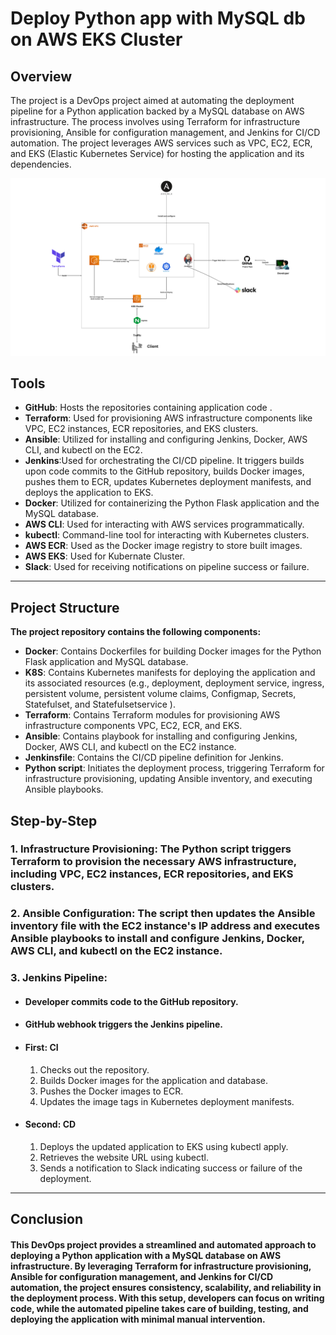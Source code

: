 # Deploy Python app with MySQL db on AWS EKS Cluster

## Overview
The project is a DevOps project aimed at automating the deployment pipeline for a Python application backed by a MySQL database on AWS infrastructure. The process involves using Terraform for infrastructure provisioning, Ansible for configuration management, and Jenkins for CI/CD automation. The project leverages AWS services such as VPC, EC2, ECR, and EKS (Elastic Kubernetes Service) for hosting the application and its dependencies.

![](https://github.com/starboyhassan/Deploy-Python-App-on-EKS/blob/main/digram/python-app-digram.png)

## Tools

- **GitHub**: Hosts the repositories containing application code .
- **Terraform**: Used for provisioning AWS infrastructure components like VPC, EC2 instances, ECR repositories, and EKS clusters.
- **Ansible**: Utilized for installing and configuring Jenkins, Docker, AWS CLI, and kubectl on the EC2.
- **Jenkins**:Used for orchestrating the CI/CD pipeline. It triggers builds upon code commits to the GitHub repository, builds Docker images, pushes them to ECR, updates Kubernetes deployment manifests, and deploys the application to EKS.
- **Docker**: Utilized for containerizing the Python Flask application and the MySQL database.
- **AWS CLI**: Used for interacting with AWS services programmatically.
- **kubectl**: Command-line tool for interacting with Kubernetes clusters.
- **AWS ECR**: Used as the Docker image registry to store built images.
- **AWS EKS**: Used for Kubernate Cluster.
- **Slack**: Used for receiving notifications on pipeline success or failure.
---
## Project Structure

**The project repository contains the following components:**

- **Docker**: Contains Dockerfiles for building Docker images for the Python Flask application and MySQL database.
- **K8S**: Contains Kubernetes manifests for deploying the application and its associated resources (e.g., deployment, deployment service, ingress, persistent volume, persistent volume claims, Configmap, Secrets, Statefulset, and Statefulsetservice ).
- **Terraform**: Contains Terraform modules for provisioning AWS infrastructure components VPC, EC2, ECR, and EKS.
- **Ansible**: Contains playbook for installing and configuring Jenkins, Docker, AWS CLI, and kubectl on the EC2 instance.
- **Jenkinsfile**: Contains the CI/CD pipeline definition for Jenkins.
- **Python script**: Initiates the deployment process, triggering Terraform for infrastructure provisioning, updating Ansible inventory, and executing Ansible playbooks.

## Step-by-Step 

### 1. Infrastructure Provisioning: The Python script triggers Terraform to provision the necessary AWS infrastructure, including VPC, EC2 instances, ECR repositories, and EKS clusters.

### 2. Ansible Configuration: The script then updates the Ansible inventory file with the EC2 instance's IP address and executes Ansible playbooks to install and configure Jenkins, Docker, AWS CLI, and kubectl on the EC2 instance.

### 3. Jenkins Pipeline:
* ####  Developer commits code to the GitHub repository.
* #### GitHub webhook triggers the Jenkins pipeline.
* #### First: CI
    1) Checks out the repository.
    2) Builds Docker images for the application and database.
    3) Pushes the Docker images to ECR.
    4) Updates the image tags in Kubernetes deployment manifests.
* #### Second: CD
    1) Deploys the updated application to EKS using kubectl apply.
    2) Retrieves the website URL using kubectl.
    3) Sends a notification to Slack indicating success or failure of the deployment.


----
## Conclusion

#### This DevOps project provides a streamlined and automated approach to deploying a Python application with a MySQL database on AWS infrastructure. By leveraging Terraform for infrastructure provisioning, Ansible for configuration management, and Jenkins for CI/CD automation, the project ensures consistency, scalability, and reliability in the deployment process. With this setup, developers can focus on writing code, while the automated pipeline takes care of building, testing, and deploying the application with minimal manual intervention.




